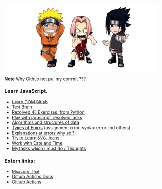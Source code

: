 ![JavaScript](img/original.png)

**Note** Why Github not put my commit ???

### Learn JavaScript.
* [Learn DOM Gitlab](https://gitlab.com/Schedule93/tutorial-online/-/blob/master/md/lessons/js/DOM.md)
* [Test Brain](md/TEST_BRAIN.md)
* [Rezolved 46 Exercises, from Python](md/46_EXERCISES.md) 
* [Play with javascript, resolved tasks](md/PLAY.md)
* [Algorithms and structures of data](md/ALGORITHMS.md)
* [Types of Erorrs](#) (assignment error, syntax error and others)
* [Explanations at errors why so ?!](md/DISCUSSIONS.md)
* [Try to Learn SVG. Icons](md/LEARN_SVG.md)
* [Work with Date and Time](md/DATE_AND_TIME.md)
* [My tasks which i must do / Thoughts](https://github.com/NicolaiCushnir/learn-javascript/blob/master/md/TASKS.md)

### Extern links:
* [Measure That](https://www.measurethat.net/)
* [Github Actions Docs](https://docs.github.com/en/actions) 
* [Github Actions](https://github.com/features/actions)
